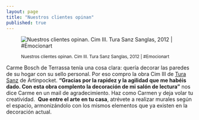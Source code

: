 ```yaml
---
layout: page
title: "Nuestros clientes opinan"
published: true
---
```

<figure class="text-center">
	<img src="http://www.artinpocket.cat/wp-content/uploads/2014/09/Obra-Tura-Cim-III-2012-Artinpocket.jpg" alt="Nuestros clientes opinan. Cim III. Tura Sanz Sanglas, 2012 | #Emocionart" title="Nuestros clientes opinan. Cim III. Tura Sanz Sanglas, 2012 | #Emocionart">
	<figcaption>
		<p><small>Nuestros clientes opinan. Cim III. Tura Sanz Sanglas, 2012 | #Emocionart</small></p>
	</figcaption>
</figure>

Carme Bosch de Terrassa tenía una cosa clara: quería decorar las paredes de su hogar con su sello personal. Por eso compro la obra Cim III de [Tura Sanz](http://www.artinpocket.cat/product-tag/tura-sanz-sanglas/) de Artinpocket. **“Gracias por la rapidez y la agilidad que me habéis dado. Con esta obra complento la decoración de mi salón de lectura”** nos dice Carme en un mail de agradecimiento. Haz como Carmen y deja volar tu creatividad.  **Que entre el arte en tu casa**, atrévete a realizar murales según el espacio, armonizándolo con los mismos elementos que ya existen en la decoración actual.